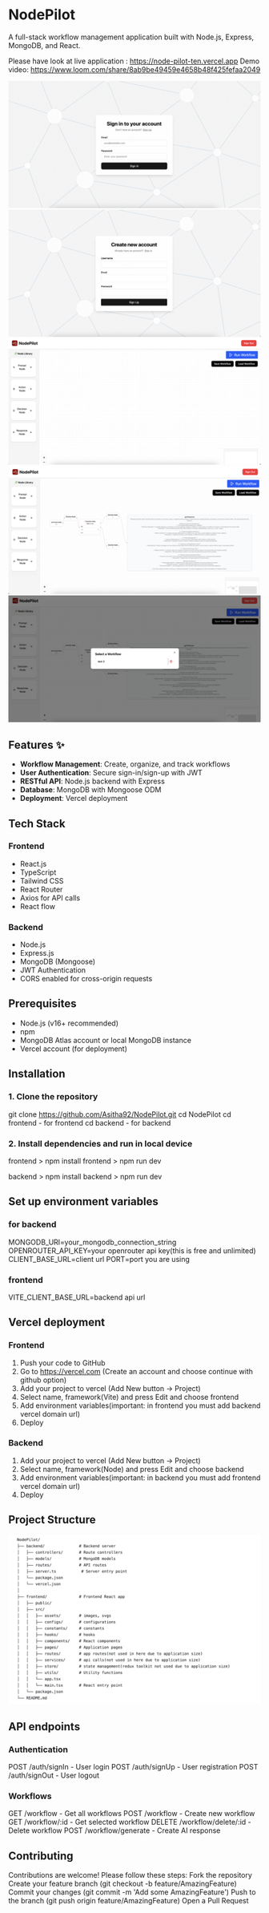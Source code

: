# NodePilot

A full-stack workflow management application built with Node.js, Express, MongoDB, and React.

Please have look at live application : https://node-pilot-ten.vercel.app
Demo video: https://www.loom.com/share/8ab9be49459e4658b48f425fefaa2049

![image alt](https://github.com/Asitha92/NodePilot/blob/b6ae34bedf8ffb9e93332491f3b4bd81e799b57b/1.png)
![image alt](https://github.com/Asitha92/NodePilot/blob/fe69d5b2b52676cbfe36b1e176c5fd465349f224/2.png)
![image alt](https://github.com/Asitha92/NodePilot/blob/fe69d5b2b52676cbfe36b1e176c5fd465349f224/3.png)
![image alt](https://github.com/Asitha92/NodePilot/blob/fe69d5b2b52676cbfe36b1e176c5fd465349f224/4.png)
![image alt](https://github.com/Asitha92/NodePilot/blob/fe69d5b2b52676cbfe36b1e176c5fd465349f224/5.png)

## Features ✨
- **Workflow Management**: Create, organize, and track workflows
- **User Authentication**: Secure sign-in/sign-up with JWT
- **RESTful API**: Node.js backend with Express
- **Database**: MongoDB with Mongoose ODM
- **Deployment**: Vercel deployment

## Tech Stack
### Frontend
- React.js
- TypeScript
- Tailwind CSS
- React Router
- Axios for API calls
- React flow

### Backend
- Node.js
- Express.js
- MongoDB (Mongoose)
- JWT Authentication
- CORS enabled for cross-origin requests

## Prerequisites 
- Node.js (v16+ recommended)
- npm
- MongoDB Atlas account or local MongoDB instance
- Vercel account (for deployment)

## Installation 
### 1. Clone the repository
git clone https://github.com/Asitha92/NodePilot.git
cd NodePilot
cd frontend - for frontend
cd backend - for backend

### 2. Install dependencies and run in local device
frontend > npm install
frontend > npm run dev

backend > npm install
backend > npm run dev

## Set up environment variables
### for backend
MONGODB_URI=your_mongodb_connection_string
OPENROUTER_API_KEY=your openrouter api key(this is free and unlimited)
CLIENT_BASE_URL=client url
PORT=port you are using

### frontend
VITE_CLIENT_BASE_URL=backend api url

## Vercel deployment
### Frontend
1. Push your code to GitHub
2. Go to https://vercel.com (Create an account and choose continue with github option)
3. Add your project to vercel (Add New button -> Project)
4. Select name, framework(Vite) and press Edit and choose frontend
5. Add environment variables(important: in frontend you must add backend vercel domain url)
6. Deploy

### Backend
1. Add your project to vercel (Add New button -> Project)
2. Select name, framework(Node) and press Edit and choose backend
3. Add environment variables(important: in backend you must add frontend vercel domain url)
4. Deploy

## Project Structure

![iamge alt](https://github.com/Asitha92/NodePilot/blob/fe69d5b2b52676cbfe36b1e176c5fd465349f224/6.png)

## API endpoints

### Authentication
POST /auth/signIn - User login
POST /auth/signUp - User registration
POST /auth/signOut - User logout

### Workflows
GET /workflow - Get all workflows
POST /workflow - Create new workflow
GET /workflow/:id - Get selected workflow
DELETE /workflow/delete/:id - Delete workflow
POST /workflow/generate - Create AI response

## Contributing

Contributions are welcome! Please follow these steps:
Fork the repository
Create your feature branch (git checkout -b feature/AmazingFeature)
Commit your changes (git commit -m 'Add some AmazingFeature')
Push to the branch (git push origin feature/AmazingFeature)
Open a Pull Request
